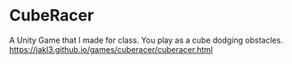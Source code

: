 # CubeRacer
A Unity Game that I made for class. You play as a cube dodging obstacles.
https://jakl3.github.io/games/cuberacer/cuberacer.html
